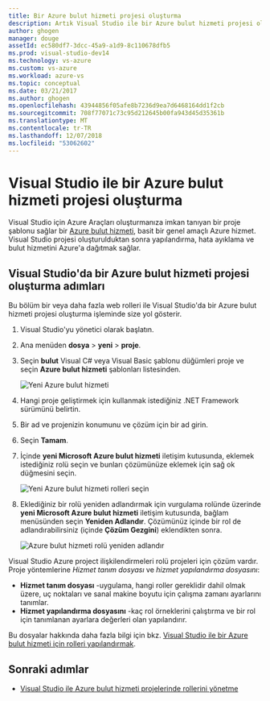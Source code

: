 ```yaml
---
title: Bir Azure bulut hizmeti projesi oluşturma
description: Artık Visual Studio ile bir Azure bulut hizmeti projesi oluşturmayı öğrenin
author: ghogen
manager: douge
assetId: ec580df7-3dcc-45a9-a1d9-8c110678dfb5
ms.prod: visual-studio-dev14
ms.technology: vs-azure
ms.custom: vs-azure
ms.workload: azure-vs
ms.topic: conceptual
ms.date: 03/21/2017
ms.author: ghogen
ms.openlocfilehash: 43944856f05afe8b7236d9ea7d6468164dd1f2cb
ms.sourcegitcommit: 708f77071c73c95d212645b00fa943d45d35361b
ms.translationtype: MT
ms.contentlocale: tr-TR
ms.lasthandoff: 12/07/2018
ms.locfileid: "53062602"
---
```

# <a name="creating-an-azure-cloud-service-project-with-visual-studio"></a>Visual Studio ile bir Azure bulut hizmeti projesi oluşturma
Visual Studio için Azure Araçları oluşturmanıza imkan tanıyan bir proje şablonu sağlar bir [Azure bulut hizmeti](/azure/cloud-services/cloud-services-choose-me), basit bir genel amaçlı Azure hizmet. Visual Studio projesi oluşturulduktan sonra yapılandırma, hata ayıklama ve bulut hizmetini Azure'a dağıtmak sağlar.

## <a name="steps-to-create-an-azure-cloud-service-project-in-visual-studio"></a>Visual Studio'da bir Azure bulut hizmeti projesi oluşturma adımları
Bu bölüm bir veya daha fazla web rolleri ile Visual Studio'da bir Azure bulut hizmeti projesi oluşturma işleminde size yol gösterir.

1. Visual Studio'yu yönetici olarak başlatın.

1. Ana menüden **dosya** > **yeni** > **proje**.

1. Seçin **bulut** Visual C# veya Visual Basic şablonu düğümleri proje ve seçin **Azure bulut hizmeti** şablonları listesinden.

    ![Yeni Azure bulut hizmeti](./media/vs-azure-tools-azure-project-create/new-project-wizard-for-cloud-service.png)

1. Hangi proje geliştirmek için kullanmak istediğiniz .NET Framework sürümünü belirtin.

1. Bir ad ve projenizin konumunu ve çözüm için bir ad girin.

1. Seçin **Tamam**.

1. İçinde **yeni Microsoft Azure bulut hizmeti** iletişim kutusunda, eklemek istediğiniz rolü seçin ve bunları çözümünüze eklemek için sağ ok düğmesini seçin.

    ![Yeni Azure bulut hizmeti rolleri seçin](./media/vs-azure-tools-azure-project-create/new-cloud-service.png)

1. Eklediğiniz bir rolü yeniden adlandırmak için vurgulama rolünde üzerinde **yeni Microsoft Azure bulut hizmeti** iletişim kutusunda, bağlam menüsünden seçin **Yeniden Adlandır**. Çözümünüz içinde bir rol de adlandırabilirsiniz (içinde **Çözüm Gezgini**) eklendikten sonra.

    ![Azure bulut hizmeti rolü yeniden adlandır](./media/vs-azure-tools-azure-project-create/new-cloud-service-rename.png)

Visual Studio Azure project ilişkilendirmeleri rolü projeleri için çözüm vardır. Proje yöntemlerine *Hizmet tanım dosyası* ve *hizmet yapılandırma dosyasını*:

- **Hizmet tanım dosyası** -uygulama, hangi roller gereklidir dahil olmak üzere, uç noktaları ve sanal makine boyutu için çalışma zamanı ayarlarını tanımlar.
- **Hizmet yapılandırma dosyasını** -kaç rol örneklerini çalıştırma ve bir rol için tanımlanan ayarlara değerleri olan yapılandırır.

Bu dosyalar hakkında daha fazla bilgi için bkz. [Visual Studio ile bir Azure bulut hizmeti için rolleri yapılandırmak](vs-azure-tools-configure-roles-for-cloud-service.md).

## <a name="next-steps"></a>Sonraki adımlar
- [Visual Studio ile Azure bulut hizmeti projelerinde rollerini yönetme](./vs-azure-tools-cloud-service-project-managing-roles.md)
